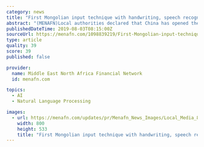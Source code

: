 ```yaml
---
category: news
title: "First Mongolian input technique with handwriting, speech recognition in China"
abstract: "(MENAFN)Local authorities declared that China has opened the first Mongolian input technique that include handwriting and speech recognition functions. The key laboratory of Mongolian information ..."
publishedDateTime: 2019-08-03T08:15:00Z
sourceUrl: https://menafn.com/1098839219/First-Mongolian-input-technique-with-handwriting-speech-recognition-in-China
type: article
quality: 39
score: 39
published: false

provider:
  name: Middle East North Africa Financial Network
  id: menafn.com

topics:
  - AI
  - Natural Language Processing

images:
  - url: https://menafn.com/updates/pr/Menafn_News_Images/Local_Media_8.jpg
    width: 800
    height: 533
    title: "First Mongolian input technique with handwriting, speech recognition in China"
---
```

